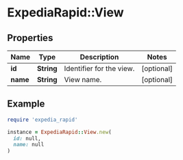 # ExpediaRapid::View

## Properties

| Name | Type | Description | Notes |
| ---- | ---- | ----------- | ----- |
| **id** | **String** | Identifier for the view. | [optional] |
| **name** | **String** | View name. | [optional] |

## Example

```ruby
require 'expedia_rapid'

instance = ExpediaRapid::View.new(
  id: null,
  name: null
)
```


